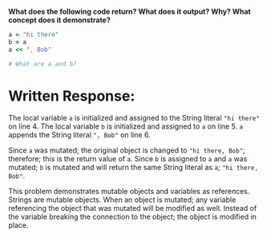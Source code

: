 **What does the following code return? What does it output? Why? What concept does it demonstrate?**

```ruby
a = "hi there"
b = a
a << ", Bob"

# What are a and b?
```
# Written Response:

The local variable `a` is initialized and assigned to the String literal `"hi there"` on line 4. The local variable `b` is initialized and assigned to `a` on line 5. `a` appends the String literal `", Bob"` on line 6.

Since `a` was mutated; the original object is changed to `"hi there, Bob"`; therefore; this is the return value of `a`.
Since `b` is assigned to `a` and `a` was mutated; `b` is mutated and will return the same String literal as `a`; `"hi there, Bob"`.

This problem demonstrates mutable objects and variables as references. Strings are mutable objects. When an object is mutated; any variable referencing the object that was mutated will be modified as well. Instead of the variable breaking the connection to the object; the object is modified in place.

